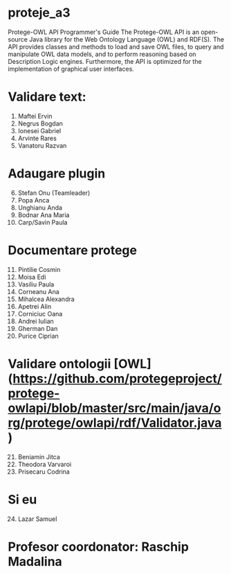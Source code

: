 # proteje_a3
Protege-OWL API Programmer's Guide  The Protege-OWL API is an open-source Java library for the Web Ontology Language (OWL) and RDF(S). The API provides classes and methods to load and save OWL files, to query and manipulate OWL data models, and to perform reasoning based on Description Logic engines. Furthermore, the API is optimized for the implementation of graphical user interfaces.

# Validare text: 

1. Maftei Ervin
2. Negrus Bogdan
3. Ionesei Gabriel
4. Arvinte Rares
5. Vanatoru Razvan

# Adaugare plugin

6. Stefan Onu (Teamleader)
7. Popa Anca
8. Unghianu Anda
9. Bodnar Ana Maria
10. Carp/Savin Paula

# Documentare protege

11. Pintilie Cosmin
12. Moisa Edi
13. Vasiliu Paula
14. Corneanu Ana
15. Mihalcea Alexandra
16. Apetrei Alin
17. Corniciuc Oana
18. Andrei Iulian
19. Gherman Dan
20. Purice Ciprian

# Validare ontologii [OWL] (https://github.com/protegeproject/protege-owlapi/blob/master/src/main/java/org/protege/owlapi/rdf/Validator.java)

21. Beniamin Jitca
22. Theodora Varvaroi
23. Prisecaru Codrina

# Si eu

24. Lazar Samuel

# Profesor coordonator: Raschip Madalina

